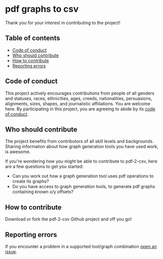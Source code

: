 # pdf graphs to csv

Thank you for your interest in contributing to the project!

## Table of contents

* [Code of conduct](#code-of-conduct)
* [Who should contribute](#who-should-contribute)
* [How to contribute](#how-to-contribute)
* [Reporting errors](#reporting-errors)

## Code of conduct

This project actively encourages contributions from people of all genders and statuses, races, ethnicities, ages, creeds, nationalities, persuasions, alignments, sizes, shapes, and journalistic affiliations. You are welcome here. By participating in this project, you are agreeing to abide by its [code of conduct](https://github.com/Derek-Jones/pdf-2-csv/blob/master/CODE_OF_CONDUCT.md).

## Who should contribute

The project benefits from contributors of all skill levels and backgrounds.  Sharing information about how graph generation tools you have used work, is awesome.

If you're wondering how you might be able to contribute to pdf-2-csv, here are a few questions to get you started:

* Can you work out how a graph generation tool uses pdf operations to create its graphs?
* Do you have access to graph generation tools, to generate pdf graphs containing known x/y offsets?

## How to contribute

Download or fork the pdf-2-csv Github project and off you go!

## Reporting errors

If you encounter a problem in a supported tool/graph combination [open an issue](https://github.com/Derek-Jones/pdf-2-csv/issues/new).

